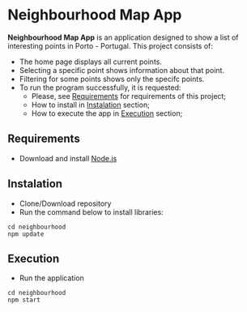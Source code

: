 # Neighbourhood Map App

**Neighbourhood Map App** is an application designed to show a list of interesting points in Porto - Portugal. This project consists of:
* The home page displays all current points.
* Selecting a specific point shows information about that point.
* Filtering for some points shows only the specifc points.
* To run the program successfully, it is requested:
    * Please, see [Requirements](#requirements) for requirements of this project;
    * How to install in [Instalation](#Instalation) section;
    * How to execute the app in [Execution](#execution) section;

## Requirements

* Download and install [Node.js](https://nodejs.org/en/)

## Instalation

* Clone/Download repository
* Run the command below to install libraries:
```
cd neighbourhood
npm update
```

## Execution

* Run the application
```
cd neighbourhood
npm start
```
